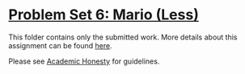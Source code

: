 # [Problem Set 6: Mario (Less)](https://cs50.harvard.edu/x/2022/psets/6/mario/less)

This folder contains only the submitted work. More details about this assignment can be found [here](https://cs50.harvard.edu/x/2022/psets/6/mario/less).

Please see [Academic Honesty](https://cs50.harvard.edu/x/2022/honesty/) for guidelines.
